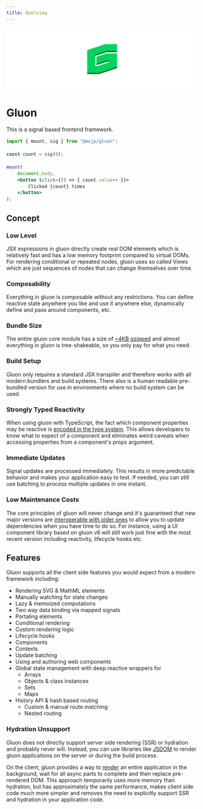 ```yaml
---
title: Overview
---
```


![](./assets/banner.svg)

# Gluon
This is a signal based frontend framework.

```jsx
import { mount, sig } from "@mxjp/gluon";

const count = sig(0);

mount(
	document.body,
	<button $click={() => { count.value++ }}>
		Clicked {count} times
	</button>
);
```

## Concept

### Low Level
JSX expressions in gluon directly create real DOM elements which is relatively fast and has a low memory footprint compared to virtual DOMs. For rendering conditional or repeated nodes, gluon uses so called Views which are just sequences of nodes that can change themselves over time.

### Composability
Everything in gluon is composable without any restrictions. You can define reactive state anywhere you like and use it anywhere else, dynamically define and pass around components, etc.

### Bundle Size
The entire gluon core module has a size of [~4KB gzipped](https://bundlephobia.com/package/@mxjp/gluon) and almost everything in gluon is tree-shakeable, so you only pay for what you need.

### Build Setup
Gluon only requires a standard JSX transpiler and therefore works with all modern bundlers and build systems. There also is a human readable pre-bundled version for use in environments where no build system can be used.

### Strongly Typed Reactivity
When using gluon with TypeScript, the fact which component properties may be reactive is [encoded in the type system](./reference/components.md#expressions). This allows developers to know what to expect of a component and eliminates weird caveats when accessing properties from a component's props argument.

### Immediate Updates
Signal updates are processed immediately. This results in more predictable behavior and makes your application easy to test. If needed, you can still use batching to process multiple updates in one instant.

### Low Maintenance Costs
The core principles of gluon will never change and it's guaranteed that new major versions are [interoperable with older ones](./reference/globals.md) to allow you to update dependencies when you have time to do so. For instance, using a UI component library based on gluon v6 will still work just fine with the most recent version including reactivity, lifecycle hooks etc.

## Features
Gluon supports all the client side features you would expect from a modern framework including:

+ Rendering SVG & MathML elements
+ Manually watching for state changes
+ Lazy & memoized computations
+ Two way data binding via mapped signals
+ Portaling elements
+ Conditional rendering
+ Custom rendering logic
+ Lifecycle hooks
+ Components
+ Contexts
+ Update batching
+ Using and authoring web components
+ Global state management with deep reactive wrappers for
	+ Arrays
	+ Objects & class instances
	+ Sets
	+ Maps
+ History API & hash based routing
	+ Custom & manual route matching
	+ Nested routing

### Hydration Unsupport
Gluon does not directly support server side rendering (SSR) or hydration and probably never will. Instead, you can use libraries like [JSDOM](https://www.npmjs.com/package/jsdom) to render gluon applications on the server or during the build process.

On the client, gluon provides a way to [render](./examples/render-to-string.md) an entire application in the background, wait for all async parts to complete and then replace pre-rendered DOM. This approach temporarily uses more memory than hydration, but has approximately the same performance, makes client side code much more simpler and removes the need to explicitly support SSR and hydration in your application code.
